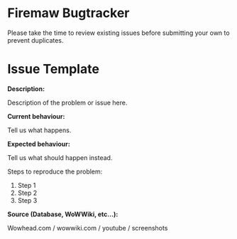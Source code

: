 # Firemaw Bugtracker

Please take the time to review existing issues before submitting your own to prevent duplicates.

# Issue Template

**Description:**

 Description of the problem or issue here.

**Current behaviour:**

 Tell us what happens.

**Expected behaviour:**

 Tell us what should happen instead.

Steps to reproduce the problem:

1. Step 1  
2. Step 2
3. Step 3

**Source (Database, WoWWiki, etc...):**

Wowhead.com / wowwiki.com / youtube / screenshots

